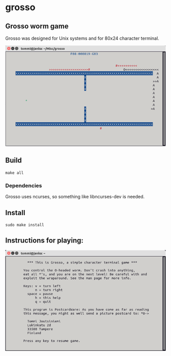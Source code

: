 # grosso

## Grosso worm game

Grosso was designed for Unix systems and for 80x24 character terminal.

![alt text](https://github.com/tommijoutsiniemi/grosso/blob/main/misc/grosso-ss.png?raw=true)

## Build
	make all

### Dependencies
Grosso uses ncurses, so something like libncurses-dev is needed.

## Install
	sudo make install

## Instructions for playing:

![alt text](https://github.com/tommijoutsiniemi/grosso/blob/main/misc/grosso-help.png?raw=true)
